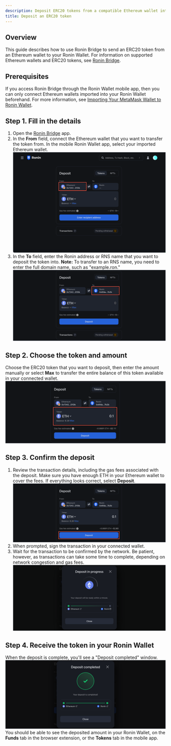 ```yaml
---
description: Deposit ERC20 tokens from a compatible Ethereum wallet into Ronin Wallet using Ronin Bridge.
title: Deposit an ERC20 token
---
```


## Overview

This guide describes how to use Ronin Bridge to send an ERC20 token from an Ethereum wallet to your Ronin Wallet. For information on supported Ethereum wallets and ERC20 tokens, see [Ronin Bridge](../overview.md).

## Prerequisites

If you access Ronin Bridge through the Ronin Wallet mobile app, then you can only connect Ethereum wallets imported into your Ronin Wallet beforehand. For more information, see [Importing Your MetaMask Wallet to Ronin Wallet](https://support.roninchain.com/hc/en-us/articles/14862812718107-Importing-Your-MetaMask-Wallet-to-Ronin-Wallet).

## Step 1. Fill in the details

1. Open the [Ronin Bridge](https://app.roninchain.com/bridge) app.
2. In the **From** field, connect the Ethereum wallet that you want to transfer the token from. In the mobile Ronin Wallet app, select your imported Ethereum wallet.
   ![token-deposit-1](../assets/token-deposit-1.png)
3. In the **To** field, enter the Ronin address or RNS name that you want to deposit the token into. **Note:** To transfer to an RNS name, you need to enter the full domain name, such as "example.ron."
   ![token-deposit-2](../assets/token-deposit-2.png)

## Step 2. Choose the token and amount

Choose the ERC20 token that you want to deposit, then enter the amount manually or select **Max** to transfer the entire balance of this token available in your connected wallet.
![token-deposit-3](../assets/token-deposit-3.png)

## Step 3. Confirm the deposit

1. Review the transaction details, including the gas fees associated with the deposit. Make sure you have enough ETH in your Ethereum wallet to cover the fees. If everything looks correct, select **Deposit**.
   ![token-deposit-4](../assets/token-deposit-4.png)
2. When prompted, sign the transaction in your connected wallet.
3. Wait for the transaction to be confirmed by the network. Be patient, however, as transactions can take some time to complete, depending on network congestion and gas fees.
   ![token-deposit-5](../assets/token-deposit-5.png)

## Step 4. Receive the token in your Ronin Wallet

When the deposit is complete, you'll see a "Deposit completed" window.
![token-deposit-6](../assets/token-deposit-6.png)
You should be able to see the deposited amount in your Ronin Wallet, on the **Funds** tab in the browser extension, or the **Tokens** tab in the mobile app.
